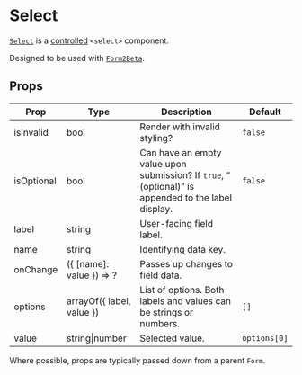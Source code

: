 # Select

[`Select`](/src/components/Form2Beta/Select/index.js) is a [controlled](https://facebook.github.io/react/docs/forms.html#controlled-components) `<select>` component.

Designed to be used with [`Form2Beta`](/components/Form.md).

## Props

Prop|Type|Description|Default
---|---|---|---
isInvalid|bool|Render with invalid styling?|`false`
isOptional|bool|Can have an empty value upon submission? If `true`, “ (optional)” is appended to the label display.|`false`
label|string|User-facing field label.|
name|string|Identifying data key.|
onChange|({ [name]: value }) => ?|Passes up changes to field data.|
options|arrayOf({ label, value })|List of options. Both labels and values can be strings or numbers.|`[]`
value|string\|number|Selected value.|`options[0]`

Where possible, props are typically passed down from a parent `Form`.
